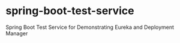 # spring-boot-test-service
Spring Boot Test Service for Demonstrating Eureka and Deployment Manager
